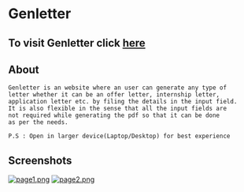 # Genletter
## To visit Genletter click [here](https://genletter.netlify.app/)

 ## About
    Genletter is an website where an user can generate any type of
    letter whether it can be an offer letter, internship letter,
    application letter etc. by filing the details in the input field.
    It is also flexible in the sense that all the input fields are
    not required while generating the pdf so that it can be done
    as per the needs.
    
    P.S : Open in larger device(Laptop/Desktop) for best experience

## Screenshots
[![page1.png](https://i.postimg.cc/VLzkQct2/page1.png)](https://postimg.cc/YjyHYZbx)
[![page2.png](https://i.postimg.cc/L5DR6nPw/page2.png)](https://postimg.cc/Mfng9Zdm)
